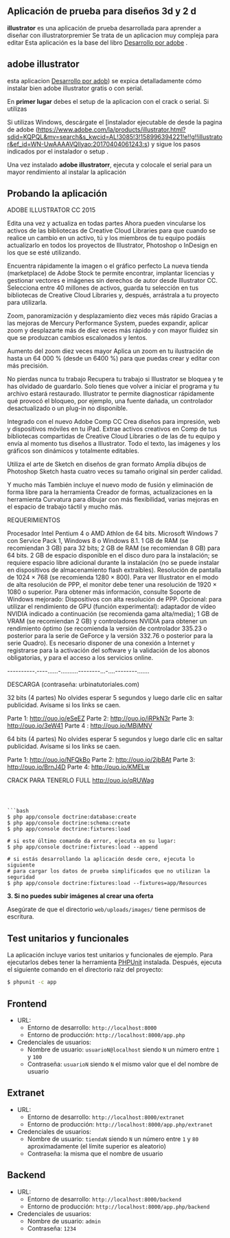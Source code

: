 Aplicación de prueba para diseños 3d y 2 d 
-------------------------------------------------------------------------------

**illustrator** es una aplicación de prueba desarrollada para aprender a diseñar con
illustratorpremier Se trata de un aplicacion muy compleja para editar 
Esta aplicación es la base del libro [Desarrollo por adobe](https://www.adobe.com/la/products/illustrator.html?sdid=KQPQL&mv=search&s_kwcid=AL!3085!3!158996394221!e!!g!!illustrator&ef_id=WN-UwAAAAVQllyao:20170404061243:s)
.



adobe illustrator
------------------------

esta aplicacion  [Desarrollo por adob](https://www.adobe.com/la/products/illustrator.html?sdid=KQPQL&mv=search&s_kwcid=AL!3085!3!158996394221!e!!g!!illustrator&ef_id=WN-UwAAAAVQllyao:20170404061243:s)) se
expica detalladamente cómo instalar bien adobe illustrator gratis o con serial.

En **primer lugar** debes el setup de la aplicacion con el crack o serial. Si utilizas




Si utilizas Windows, descárgate el [instalador ejecutable de
desde la pagina de adobe (https://www.adobe.com/la/products/illustrator.html?sdid=KQPQL&mv=search&s_kwcid=AL!3085!3!158996394221!e!!g!!illustrator&ef_id=WN-UwAAAAVQllyao:20170404061243:s) y sigue los pasos indicados por el
instalador o setup .

Una vez instalado **adobe illustratorr**, ejecuta y colocale el serial para un mayor rendimiento al 
instalar la aplicación 


Probando la aplicación
----------------------

ADOBE ILLUSTRATOR CC 2015

Edita una vez y actualiza en todas partes
Ahora pueden vincularse los activos de las bibliotecas de Creative Cloud Libraries para que cuando se realice un cambio en un activo, tú y los miembros de tu equipo podáis actualizarlo en todos los proyectos de Illustrator, Photoshop o InDesign en los que se esté utilizando.

Encuentra rápidamente la imagen o el gráfico perfecto
La nueva tienda (marketplace) de Adobe Stock te permite encontrar, implantar licencias y gestionar vectores e imágenes sin derechos de autor desde Illustrator CC. Selecciona entre 40 millones de activos, guarda tu selección en tus bibliotecas de Creative Cloud Libraries y, después, arrástrala a tu proyecto para utilizarla.

Zoom, panoramización y desplazamiento diez veces más rápido
Gracias a las mejoras de Mercury Performance System, puedes expandir, aplicar zoom y desplazarte más de diez veces más rápido y con mayor fluidez sin que se produzcan cambios escalonados y lentos.

Aumento del zoom diez veces mayor
Aplica un zoom en tu ilustración de hasta un 64 000 % (desde un 6400 %) para que puedas crear y editar con más precisión.

No pierdas nunca tu trabajo
Recupera tu trabajo si Illustrator se bloquea y te has olvidado de guardarlo. Solo tienes que volver a iniciar el programa y tu archivo estará restaurado. Illustrator te permite diagnosticar rápidamente qué provocó el bloqueo, por ejemplo, una fuente dañada, un controlador desactualizado o un plug-in no disponible.

Integrado con el nuevo Adobe Comp CC
Crea diseños para impresión, web y dispositivos móviles en tu iPad. Extrae activos creativos en Comp de tus bibliotecas compartidas de Creative Cloud Libraries o de las de tu equipo y envía al momento tus diseños a Illustrator. Todo el texto, las imágenes y los gráficos son dinámicos y totalmente editables.

Utiliza el arte de Sketch en diseños de gran formato
Amplía dibujos de Photoshop Sketch hasta cuatro veces su tamaño original sin perder calidad.

Y mucho más
También incluye el nuevo modo de fusión y eliminación de forma libre para la herramienta Creador de formas, actualizaciones en la herramienta Curvatura para dibujar con más flexibilidad, varias mejoras en el espacio de trabajo táctil y mucho más.

REQUERIMIENTOS

Procesador Intel Pentium 4 o AMD Athlon de 64 bits.
Microsoft Windows 7 con Service Pack 1, Windows 8 o Windows 8.1.
1 GB de RAM (se recomiendan 3 GB) para 32 bits; 2 GB de RAM (se recomiendan 8 GB) para 64 bits.
2 GB de espacio disponible en el disco duro para la instalación; se requiere espacio libre adicional durante la instalación (no se puede instalar en dispositivos de almacenamiento flash extraíbles).
Resolución de pantalla de 1024 × 768 (se recomienda 1280 × 800).
Para ver Illustrator en el modo de alta resolución de PPP, el monitor debe tener una resolución de 1920 × 1080 o superior. Para obtener más información, consulte Soporte de Windows mejorado: Dispositivos con alta resolución de PPP.
Opcional: para utilizar el rendimiento de GPU (función experimental): adaptador de vídeo NVIDIA indicado a continuación (se recomienda gama alta/media); 1 GB de VRAM (se recomiendan 2 GB) y controladores NVIDIA para obtener un rendimiento óptimo (se recomienda la versión de controlador 335.23 o posterior para la serie de GeForce y la versión 332.76 o posterior para la serie Quadro).
Es necesario disponer de una conexión a Internet y registrarse para la activación del software y la validación de los abonos obligatorias, y para el acceso a los servicios online.

----------.----......-..........--------...-....--------.......

DESCARGA
(contraseña: urbinatutoriales.com)

32 bits (4 partes)
No olvides esperar 5 segundos y luego darle clic en saltar publicidad. Avísame si los links se caen.

Parte 1: http://ouo.io/eSeEZ
Parte 2: http://ouo.io/iRPkN3r
Parte 3: http://ouo.io/3eW41
Parte 4 : http://ouo.io/MBjMNV

64 bits (4 partes)
No olvides esperar 5 segundos y luego darle clic en saltar publicidad. Avísame si los links se caen.

Parte 1: http://ouo.io/NFQkBo
Parte 2: http://ouo.io/2jbBAt
Parte 3: http://ouo.io/BrnJ4D
Parte 4: http://ouo.io/KMELw

CRACK PARA TENERLO FULL
http://ouo.io/qRUWag
```



```bash
$ php app/console doctrine:database:create
$ php app/console doctrine:schema:create
$ php app/console doctrine:fixtures:load

# si este último comando da error, ejecuta en su lugar:
$ php app/console doctrine:fixtures:load --append

# si estás desarrollando la aplicación desde cero, ejecuta lo siguiente
# para cargar los datos de prueba simplificados que no utilizan la seguridad
$ php app/console doctrine:fixtures:load --fixtures=app/Resources
```

**3. Si no puedes subir imágenes al crear una oferta**

Asegúrate de que el directorio `web/uploads/images/` tiene permisos de escritura.

Test unitarios y funcionales
----------------------------

La aplicación incluye varios test unitarios y funcionales de ejemplo. Para
ejecutarlos debes tener la herramienta
[PHPUnit](https://github.com/sebastianbergmann/phpunit/) instalada. Después,
ejecuta el siguiente comando en el directorio raíz del proyecto:

```bash
$ phpunit -c app
```

Frontend
--------

  * URL:
    * Entorno de desarrollo: `http://localhost:8000`
    * Entorno de producción: `http://localhost:8000/app.php`
  * Credenciales de usuarios:
    * Nombre de usuario: `usuarioN@localhost` siendo `N` un número entre `1` y `100`
    * Contraseña: `usuarioN` siendo `N` el mismo valor que el del nombre de usuario

Extranet
--------

  * URL:
    * Entorno de desarrollo: `http://localhost:8000/extranet`
    * Entorno de producción: `http://localhost:8000/app.php/extranet`
  * Credenciales de usuarios:
    * Nombre de usuario: `tiendaN` siendo `N` un número entre `1` y `80` aproximadamente
    (el límite superior es aleatorio)
    * Contraseña: la misma que el nombre de usuario

Backend
-------

  * URL:
    * Entorno de desarrollo: `http://localhost:8000/backend`
    * Entorno de producción: `http://localhost:8000/app.php/backend`
  * Credenciales de usuarios:
    * Nombre de usuario: `admin`
    * Contraseña: `1234`
